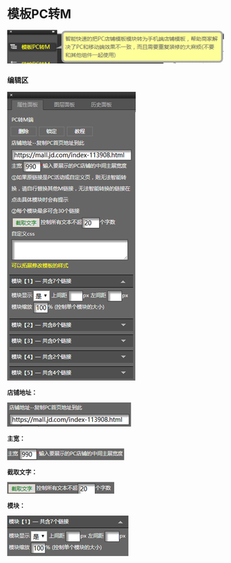 # 模板PC转M

![](/assets/idertrt.png)

### 编辑区

![](/assets/pottgrt.png)

**店铺地址：**

![](/assets/o4errt.png)

**主宽：**

![](/assets/odrgt.png)

**截取文字：**

![](/assets/pdofrt.png)

**模块：**

![](/assets/dfpofrt.png)

